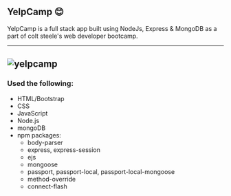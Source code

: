 ## YelpCamp :blush:
YelpCamp is a full stack app built using NodeJs, Express & MongoDB as a part of colt steele's web developer bootcamp.

---
![yelpcamp](https://i.imgur.com/Mi4GvGo.png)
---

### Used the following:
* HTML/Bootstrap
* CSS
* JavaScript
* Node.js
* mongoDB
* npm packages: 
    * body-parser
    * express, express-session
    * ejs
    * mongoose
    * passport, passport-local, passport-local-mongoose
    * method-override
    * connect-flash
